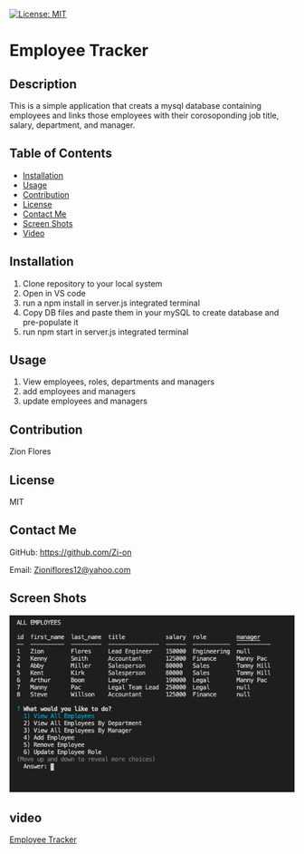 [![License: MIT](https://img.shields.io/badge/License-MIT-yellow.svg)](https://opensource.org/licenses/MIT)

# Employee Tracker
    
## Description 
This is a simple application that creats a mysql database containing employees and links those employees with their corosoponding job title, salary, department, and manager.

## Table of Contents
- [Installation](#installation)
- [Usage](#usage)
- [Contribution](#contribution)
- [License](#license)
- [Contact Me](#contact-me)
- [Screen Shots](#Screen-Shots)
- [Video](#video)

## Installation
1) Clone repository to your local system
2) Open in VS code
3) run a npm install in server.js integrated terminal
4) Copy DB files and paste them in your mySQL to create database and pre-populate it
5) run npm start in server.js integrated terminal

## Usage
1) View employees, roles, departments and managers
3) add employees and managers
4) update employees and managers

## Contribution
Zion Flores

## License
MIT

## Contact Me
GitHub: https://github.com/Zi-on

Email: Zioniflores12@yahoo.com

## Screen Shots

<img src="pictures/screenshot.png">

## video 

[Employee Tracker](https://www.youtube.com/watch?v=b30Vmbir7xM&t=3s)


